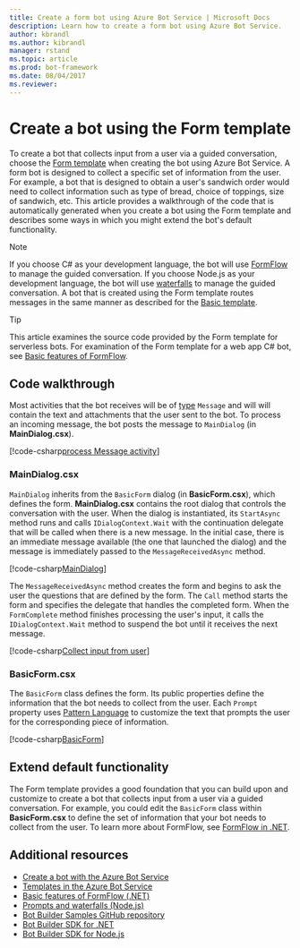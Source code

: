 ```yaml
---
title: Create a form bot using Azure Bot Service | Microsoft Docs
description: Learn how to create a form bot using Azure Bot Service.
author: kbrandl
ms.author: kibrandl
manager: rstand
ms.topic: article
ms.prod: bot-framework
ms.date: 08/04/2017
ms.reviewer: 
---
```


# Create a bot using the Form template

To create a bot that collects input from a user via a guided conversation, choose the [Form template](azure-bot-service-templates.md) when creating the bot using Azure Bot Service. A form bot is designed to collect a specific set of information from the user. For example, a bot that is designed to obtain a user's sandwich order would need to collect information such as type of bread, choice of toppings, size of sandwich, etc. This article provides a walkthrough of the code that is automatically generated when you create a bot using the Form template and describes some ways in which you might extend the bot's default functionality.

> [!NOTE]
> If you choose C# as your development language, the bot will use [FormFlow](../dotnet/bot-builder-dotnet-formflow.md) to manage 
> the guided conversation. If you choose Node.js as your development language, the bot will use 
> [waterfalls](../nodejs/bot-builder-nodejs-prompts.md) to manage the guided conversation. 
> A bot that is created using the Form template routes messages in the same manner as described for the 
> [Basic template](azure-bot-service-serverless-template-basic.md).

> [!TIP]
> This article examines the source code provided by the Form  template for serverless bots. For examination of the Form template for a web app C# bot, see
> [Basic features of FormFlow](~/dotnet/bot-builder-dotnet-formflow.md).


## Code walkthrough

Most activities that the bot receives will be of [type](../dotnet/bot-builder-dotnet-activities.md) `Message` and will will contain the text and attachments that the user sent to the bot. To process an incoming message, the bot posts the message to `MainDialog` (in **MainDialog.csx**). 

[!code-csharp[process Message activity](../includes/code/azure-bot-service-serverless-template-form.cs#processMessage)]

### MainDialog.csx

`MainDialog` inherits from the `BasicForm` dialog (in **BasicForm.csx**), which defines the form. **MainDialog.csx** contains the root dialog that controls the conversation with the user. When the dialog is instantiated, its `StartAsync` method runs and calls `IDialogContext.Wait` with the continuation delegate that will be called when there is a new message. In the initial case, there is an immediate message available (the one that launched the dialog) and the message is immediately passed to the `MessageReceivedAsync` method.

[!code-csharp[MainDialog](../includes/code/azure-bot-service-serverless-template-form.cs#mainDialog)]

The `MessageReceivedAsync` method creates the form and begins to ask the user the questions that are defined by the form. The `Call` method starts the form and specifies the delegate that handles the completed form. When the `FormComplete` method finishes processing the user's input, it calls the `IDialogContext.Wait` method to suspend the bot until it receives the next message.

[!code-csharp[Collect input from user](../includes/code/azure-bot-service-serverless-template-form.cs#collectUserInput)]

### BasicForm.csx

The `BasicForm` class defines the form. Its public properties define the information that the bot needs to collect from the user. Each `Prompt` property uses [Pattern Language](../dotnet/bot-builder-dotnet-formflow-pattern-language.md) to customize the text that prompts the user for the corresponding piece of information.

[!code-csharp[BasicForm](../includes/code/azure-bot-service-serverless-template-form.cs#basicForm)]

## Extend default functionality

The Form template provides a good foundation that you can build upon and customize to create a bot that collects input from a user via a guided conversation. For example, you could edit the `BasicForm` class within **BasicForm.csx** to define the set of information that your bot needs to collect from the user. To learn more about FormFlow, see [FormFlow in .NET](../dotnet/bot-builder-dotnet-formflow.md).

## Additional resources

- [Create a bot with the Azure Bot Service](azure-bot-service-quickstart.md)
- [Templates in the Azure Bot Service](azure-bot-service-templates.md)
- [Basic features of FormFlow (.NET)](../dotnet/bot-builder-dotnet-formflow.md) 
- [Prompts and waterfalls (Node.js)](../nodejs/bot-builder-nodejs-prompts.md)
- <a href="https://github.com/Microsoft/BotBuilder-Samples" target="_blank">Bot Builder Samples GitHub repository</a>
- [Bot Builder SDK for .NET](../dotnet/bot-builder-dotnet-overview.md)
- [Bot Builder SDK for Node.js](../nodejs/index.md)
